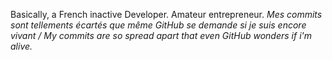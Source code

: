 Basically, a French inactive Developer. Amateur entrepreneur.
<i>Mes commits sont tellements écartés que même GitHub se demande si je suis encore vivant / My commits are so spread apart that even GitHub wonders if i'm alive.</i>
